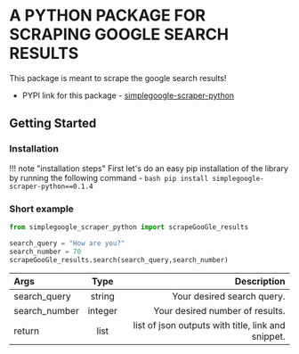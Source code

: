 # A PYTHON PACKAGE FOR SCRAPING GOOGLE SEARCH RESULTS

This package is meant to scrape the google search results!

- PYPI link for this package - [simplegoogle-scraper-python](https://pypi.org/project/simplegoogle-scraper-python/0.1.4/)

## Getting Started

### Installation

!!! note "installation steps"
    First let's do an easy pip installation of the library by running the following command -
    ```bash
    pip install simplegoogle-scraper-python==0.1.4
    ```

### Short example
```python
from simplegoogle_scraper_python import scrapeGooGle_results

search_query = "How are you?"
search_number = 70
scrapeGooGle_results.search(search_query,search_number)
```


| Args      | Type | Description     |
| :---        |    :----:   |          ---: |
| search_query      | string       | Your desired search query.   |
|  search_number  | integer        | Your desired number of results.      |
|  return  | list       | list of json outputs with title, link and snippet.      |
